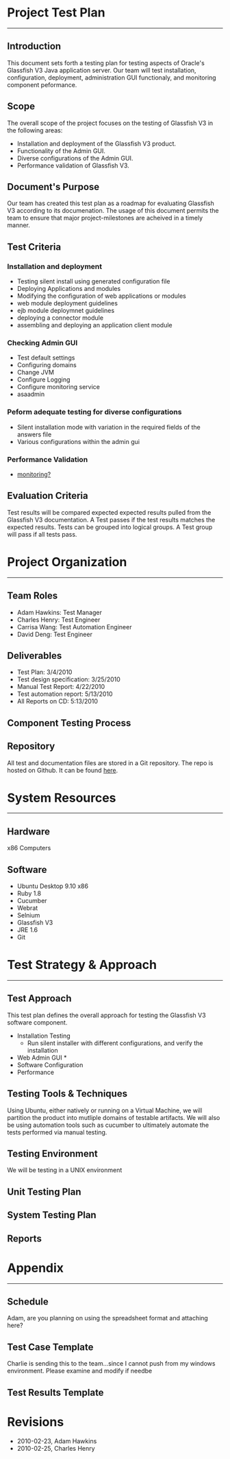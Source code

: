 # Project Test Plan
***
## Introduction

This document sets forth a testing plan for testing aspects of Oracle's Glassfish V3 Java application server. Our team will test installation, configuration, deployment, administration GUI functionaly, and monitoring component peformance. 

## Scope
The overall scope of the project focuses on the testing of Glassfish V3 in the following areas:
* Installation and deployment of the Glassfish V3 product.
* Functionality of the Admin GUI.
* Diverse configurations of the Admin GUI.
* Performance validation of Glassfish V3.
## Document's Purpose

Our team has created this test plan as a roadmap for evaluating Glassfish V3 according to its documenation. 
The usage of this document permits the team to ensure that major project-milestones are acheived in a timely manner.
## Test Criteria

### Installation and deployment

* Testing silent install using generated configuration file
* Deploying Applications and modules
* Modifying the configuration of web applications or modules
* web module deployment guidelines
* ejb module deploymnet guidelines
* deploying a connector module
* assembling and deploying an application client module

### Checking Admin GUI
  
* Test default settings
* Configuring domains
* Change JVM
* Configure Logging
* Configure monitoring service
* asaadmin
  
### Peform adequate testing for diverse configurations
* Silent installation mode with variation in the required fields of the answers file 
* Various configurations within the admin gui
  
### Performance Validation 

* [monitoring?](http://docs.sun.com/app/docs/doc/820-4495/ablur?a=view)

## Evaluation Criteria

Test results will be compared expected expected results pulled from the Glassfish V3 documentation. A Test passes if the test results matches the expected results. Tests can be grouped into logical groups. A Test group will pass if all tests pass.

# Project Organization
***

## Team Roles

* Adam Hawkins: Test Manager
* Charles Henry: Test Engineer
* Carrisa Wang: Test Automation Engineer
* David Deng: Test Engineer

## Deliverables

* Test Plan: 3/4/2010
* Test design specification: 3/25/2010
* Manual Test Report: 4/22/2010
* Test automation report: 5/13/2010
* All Reports on CD: 5:13/2010

## Component Testing Process

## Repository

All test and documentation files are stored in a Git repository. The repo is hosted on Github. It can be found [here](http://github.com/Adman65/SE187Project).

# System Resources
***
## Hardware

x86 Computers

## Software

* Ubuntu Desktop 9.10 x86
* Ruby 1.8
* Cucumber
* Webrat
* Selnium
* Glassfish V3
* JRE 1.6
* Git

# Test Strategy & Approach
***

## Test Approach

This test plan defines the overall approach for testing the Glassfish V3 software component. 

* Installation Testing
  * Run silent installer with different configurations, and verify the installation
* Web Admin GUI
  *
* Software Configuration
* Performance

## Testing Tools & Techniques
Using Ubuntu, either natively or running on a Virtual Machine, we will
partition the product into mutliple domains of testable artifacts.
We will also be using automation tools such as cucumber to ultimately
automate the tests performed via manual testing. 
## Testing Environment
We will be testing in a UNIX environment
## Unit Testing Plan

## System Testing Plan

## Reports

# Appendix
***
## Schedule
Adam, are you planning on using the spreadsheet format and attaching here?
## Test Case Template
Charlie is sending this to the team...since I cannot push from my windows environment.  Please examine and modify if needbe
## Test Results Template


# Revisions
  
* 2010-02-23, Adam Hawkins
* 2010-02-25, Charles Henry
